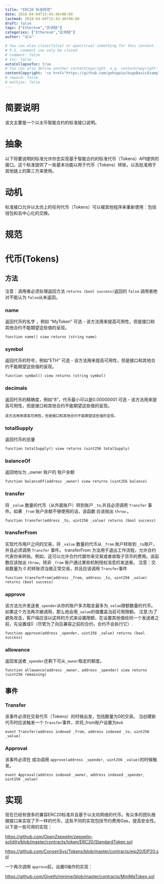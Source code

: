 ```yaml
---
title: "ERC20 标准规范"
date: 2018-04-04T15:43:48+08:00
lastmod: 2018-04-04T15:43:48+08:00
draft: false
tags: ["Ethereum","区块链"]
categories: ["Ethereum","区块链"]
author: "北斗"

# You can also close(false) or open(true) something for this content.
# P.S. comment can only be closed
# comment: false
# toc: false
autoCollapseToc: true
# You can also define another contentCopyright. e.g. contentCopyright: "This is another copyright."
contentCopyright: '<a href="https://github.com/gohugoio/hugoBasicExample" rel="noopener" target="_blank">See origin</a>'
# reward: false
# mathjax: false
---
```


# 简要说明
该文主要是一个以太币智能合约的标准接口说明。
# 抽象
以下将要说明的标准允许你去实现基于智能合约的标准代币（Tokens）API提供的接口。这个标准提供了一些基本功能以用于代币（Tokens）转账，以及批准用于其他链上的第三方来使用。
# 动机
标准接口允许以太坊上的任何代币（Tokens）可以被其他程序来重新使用：包括钱包和去中心化的交换。
# 规范
# 代币(Tokens)
## 方法
注意：调用者必须处理返回方法 `returns (bool success)`返回的 `false`.调用者绝对不能认为 `false`从未返回。

### name
返回代币的名字 ，例如 “MyToken”
可选 - 该方法用来提高可用性，但是接口和其他合约不能期望这些值的呈现。

`function name() view returns (string name)`

### symbol
返回代币的符号，例如“ETH”
可选 - 该方法用来提高可用性，但是接口和其他合约不能期望这些值的呈现。

`function symbol() view returns (string symbol)`

### decimals
返回代币的精确度，例如“8”，代币最小可以是0.00000001
可选 - 该方法用来提高可用性，但是接口和其他合约不能期望这些值的呈现。

`该方法用来提高可用性，但是接口和其他合约不能期望这些值的呈现。`

### totalSupply
返回代币的总量

`function totalSupply() view returns (uint256 totalSupply)`

### balanceOf
返回地址为 _owner 账户的 账户余额

`function balanceOf(address _owner) view returns (uint256 balance)`

### transfer
将 `_value` 数量的代币（从外面账户）转到账户 `_to`,并且必须调用 `Transfer` 事件。如果 `_from` 账户余额不够使用的话，该函数 应该抛出 `throw` 。

`function transfer(address _to, uint256 _value) returns (bool success)`

### transferFrom
实现代币用户之间的交易，将 `_value` 数量的代币从 `_from` 账户转账到 `_to`账户，并且必须调用 `Transfer` 事件。
transferFrom 方法用于退出工作流程，允许合约代表你来转账。例如，这可以允许合约代替你来交易或者收取子货币的费用。该函数应该抛出 `throw`，除非 `_from` 账户通过某些机制授权消息的发送者。
注意：交易数量为 0 的转账须当做正常交易，并且应该调用 `Transfer`事件

`function transferFrom(address _from, address _to, uint256 _value) returns (bool success)`

### approve
该方法允许发送者`_spender`从你的账户多次取走最多为`_value`限额数量的代币。如果这个方法再次被调用，那么他会用`_value`的值覆盖当前可用限额。
注意:为了避免攻击，客户端应该以这样的方式来设置限额，在设置其他值给同一个发送者之前，先设置成0（尽管为了向后兼容之前的合约，合约不会执行它）.

`function approve(address _spender, uint256 _value) returns (bool success)`

### allowance
返回发送者`_spender`还剩下可从`_owner`取走的额度。

`function allowance(address _owner, address _spender) view returns (uint256 remaining)`

## 事件
### Transfer
该事件必须在交易代币（Tokens）的时候出发，包括数量为0的交易。
当创建新代币时应该触发一个 `Transfer`事件，并将_from账户设置为`0x0`

`event Transfer(address indexed _from, address indexed _to, uint256 _value)`

### Approval
该事件必须在 成功调用 `approve(address _spender, uint256 _value)`的时候触发。

`event Approval(address indexed _owner, address indexed _spender, uint256 _value)`

# 实现
现在已经有很多的兼容ERC20标准并且基于以太坊网络的代币。有众多的团队根据接口来实现了不一样的代币，这些不同的实现包括节约费用Gas，提高安全性。
以下是一些可用的实现：

https://github.com/OpenZeppelin/zeppelin-solidity/blob/master/contracts/token/ERC20/StandardToken.sol

https://github.com/ConsenSys/Tokens/blob/master/contracts/eip20/EIP20.sol

一个再次调用 `approve`前，设置0操作的实现：

https://github.com/Giveth/minime/blob/master/contracts/MiniMeToken.sol













